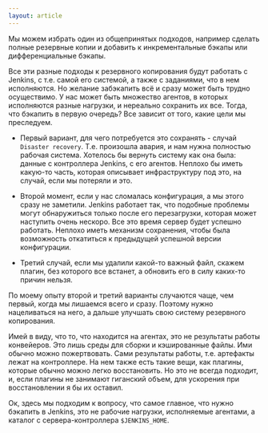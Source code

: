```yaml
---
layout: article
---
```

Мы можем избрать один из общепринятых подходов, например сделать полные резервные копии и добавить к инкрементальные бэкапы или дифференциальные бэкапы.

Все эти разные подходы к резервного копирования будут работать с Jenkins, с т.е. самой его системой, а также с заданиями, что в нем исполняются. Но желание забэкапить всё и сразу может быть трудно осуществимо. У нас может быть множество агентов, в которых исполняются разные нагрузки, и нереально сохранить их все. Тогда, что бэкапить в первую очередь? Все зависит от того, какие цели мы преследуем.

- Первый вариант, для чего потребуется это сохранять - случай `Disaster recovery`. Т.е. произошла авария, и нам нужна полностью рабочая система. Хотелось бы вернуть систему как она была: данные с контроллера Jenkins, с его агентов. Неплохо бы иметь какую-то часть, которая описывает инфраструктуру под это, на случай, если мы потеряли и это.

- Второй момент, если у нас сломалась конфигурация, а мы этого сразу не заметили. Jenkins работает так, что подобные проблемы могут обнаружиться только после его перезагрузки, которая может наступить очень нескоро. Все это время сервер будет успешно работать. Неплохо иметь механизм сохранения, чтобы была возможность откатиться к предыдущей успешной версии конфигурации.

- Третий случай, если мы удалили какой-то важный файл, скажем плагин, без которого все встанет, а обновить его в силу каких-то причин нельзя.

По моему опыту второй и третий варианты случаются чаще, чем первый, когда мы лишаемся всего и сразу. Поэтому нужно нацеливаться на него, а дальше улучшать свою систему резервного копирования.

Имей в виду, что то, что находится на агентах, это не результаты работы конвейеров. Это лишь среды для сборки и кэшированные файлы. Ими обычно можно пожертвовать. Сами результаты работы,  т.е. артефакты лежат на контроллере. На нем также есть такие вещи, как плагины, которые обычно можно легко восстановить. Но это не всегда подходит, и, если плагины не занимают гиганский объем, для ускорения при восстановлении я бы их оставил.

Ок, здесь мы подходим к вопросу, что самое главное, что нужно бэкапить в Jenkins, это не рабочие нагрузки, исполняемые агентами, а каталог с сервера-контроллера `$JENKINS_HOME`.

